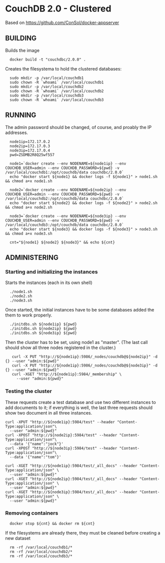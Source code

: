 # CouchDB 2.0 - Clustered

Based on https://github.com/ConSol/docker-appserver


## BUILDING

Builds the image
```
  docker build -t "couchdbc/2.0.0" .
```

Creates the filesystema to hold the clustered databases:
```
  sudo mkdir -p /var/local/couchdb1
  sudo chown -R `whoami` /var/local/couchdb1
  sudo mkdir -p /var/local/couchdb2
  sudo chown -R `whoami` /var/local/couchdb2
  sudo mkdir -p /var/local/couchdb3
  sudo chown -R `whoami` /var/local/couchdb3
```


## RUNNING

The admin password should be changed, of course, and proably the IP addresses.
```
  node1ip=172.17.0.2
  node2ip=172.17.0.3
  node3ip=172.17.0.4
  pwd=ZSDMB2R8Q25wf557

  node1=`docker create --env NODENAME=${node1ip} --env COUCHDB_USER=admin --env COUCHDB_PASSWORD=${pwd} -v /var/local/couchdb1:/opt/couchdb/data couchdbc/2.0.0`
  echo "docker start ${node1} && docker logs -f ${node1}" > node1.sh && chmod a+x node1.sh

  node2=`docker create --env NODENAME=${node2ip} --env COUCHDB_USER=admin --env COUCHDB_PASSWORD=${pwd} -v /var/local/couchdb2:/opt/couchdb/data couchdbc/2.0.0`
  echo "docker start ${node2} && docker logs -f ${node2}" > node2.sh && chmod a+x node2.sh

  node3=`docker create --env NODENAME=${node3ip} --env COUCHDB_USER=admin --env COUCHDB_PASSWORD=${pwd} -v /var/local/couchdb3:/opt/couchdb/data couchdbc/2.0.0`
  echo "docker start ${node3} && docker logs -f ${node3}" > node3.sh && chmod a+x node3.sh

  cnt="${node1} ${node2} ${node3}" && echo ${cnt}
```


## ADMINISTERING

### Starting and initializing the instances

Starts the instances (each in its own shell)
```
  ./node1.sh
  ./node2.sh
  ./node3.sh
```

Once started, the initial instances have to be some databases added the them to work properly.
```
  ./initdbs.sh ${node1ip} ${pwd}
  ./initdbs.sh ${node2ip} ${pwd}
  ./initdbs.sh ${node3ip} ${pwd}
```

Then the cluster has to be set, using node1 as "master". (The last call should show all three nodes registered in the cluster.)
```
   curl -X PUT "http://${node1ip}:5986/_nodes/couchdb@${node2ip}" -d {} --user "admin:${pwd}"
   curl -X PUT "http://${node1ip}:5986/_nodes/couchdb@${node3ip}" -d {} --user "admin:${pwd}"
   curl -XGET "http://${node1ip}:5984/_membership" \
     --user "admin:${pwd}"
```


### Testing the cluster

These requests create a test database and use two different instances to add documents to it; 
if everything is well, the last three requests should show two document in all three instances.

```
curl -XPUT "http://${node1ip}:5984/test" --header "Content-Type:application/json"\
  --user "admin:${pwd}"
curl -XPOST "http://${node2ip}:5984/test" --header "Content-Type:application/json"\
  --data '{"name":"jock"}' 
curl -XPOST "http://${node3ip}:5984/test" --header "Content-Type:application/json"\
  --data '{"name":"tom"}'

curl -XGET "http://${node1ip}:5984/test/_all_docs" --header "Content-Type:application/json" \
  --user "admin:${pwd}"
curl -XGET "http://${node2ip}:5984/test/_all_docs" --header "Content-Type:application/json" \
  --user "admin:${pwd}"
curl -XGET "http://${node3ip}:5984/test/_all_docs" --header "Content-Type:application/json" \
  --user "admin:${pwd}"
```


### Removing containers

```
  docker stop ${cnt} && docker rm ${cnt}
```

If the filesystems are already there, they must be cleaned before creating a new dataset

```
  rm -rf /var/local/couchdb1/*
  rm -rf /var/local/couchdb2/*
  rm -rf /var/local/couchdb3/*
```

